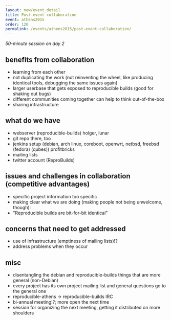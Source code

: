 ```yaml
---
layout: new/event_detail
title: Post-event collaboration
event: athens2015
order: 120
permalink: /events/athens2015/post-event-collaboration/
---
```


*50-minute session on day 2*

benefits from collaboration
---------------------------

 - learning from each other
 - not duplicating the work (not reinventing the wheel, like producing identical tools, debugging the same issues again)
 - larger userbase that gets exposed to reproducible builds (good for shaking out bugs)
 - different communities coming together can help to think out-of-the-box
 - sharing infrastructure

what do we have
---------------

 - webserver (reproducible-builds) holger, lunar
 - git repo there, too
 - jenkins setup (debian, arch linux, coreboot, openwrt, netbsd, freebsd (fedora) (qubes)) profitbricks
 - mailing lists
 - twitter account (ReproBuilds)

issues and challenges in collaboration (competitive advantages)
---------------------------------------------------------------

 - specific project information too specific
 - making clear what we are doing (making people not being unwelcome, though):
 - "Reproducible builds are bit-for-bit identical"

concerns that need to get addressed
-----------------------------------

 - use of infrastructure (emptiness of mailing lists)!?
 - address problems when they occur

misc
----

 - disentangling the debian and reproducible-builds things that are more general (non-Debian)
 - every project has its own project mailing list and general questions go to the general one
 - reproducible-athens -> reproducible-builds IRC
 - bi-annual meeting!?; more open the next time
 - session for organizing the next meeting, getting it distributed on more shoulders
